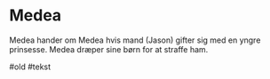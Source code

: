 # Medea

Medea hander om Medea hvis mand (Jason) gifter sig med en yngre prinsesse. Medea dræper sine børn for at straffe ham.

#old 
#tekst 

